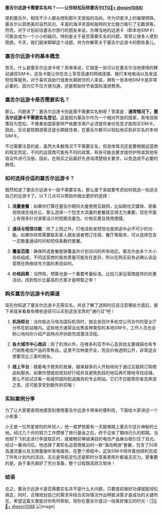 **塞舌尔远游卡需要实名吗？——让你轻松玩转塞舌尔[[TG💪+ @esim1088](https://t.me/s/esim1088)]**

提到塞舌尔，相信不少人都会想到那片天堂般的岛屿。作为印度洋上的璀璨明珠，塞舌尔以其绝美的自然风光、丰富的海洋资源和独特的文化魅力吸引了无数游客。然而，对于计划前往塞舌尔旅行的朋友来说，办理当地的远游卡（即本地SIM卡）可能会成为一个小小的疑问。特别是关于是否需要实名的问题，常常让很多人感到困惑。今天，我们就来聊聊这个话题，并为你解答关于塞舌尔远游卡的那些事儿。

### 塞舌尔远游卡的基本概念

首先，什么是塞舌尔远游卡呢？简单来说，它就是一张可以在塞舌尔当地使用的移动通信SIM卡。这张卡能让你在岛上享受高速的网络连接、拨打本地电话以及发送短信等服务。对于喜欢自由行或者长期居住的人来说，拥有一张本地SIM卡是非常必要的，因为它不仅方便沟通，还能帮助你节省国际漫游费用。

### 塞舌尔远游卡是否需要实名？

那么，问题来了：塞舌尔远游卡到底需不需要实名制呢？答案是：**通常情况下，塞舌尔远游卡不需要实名登记**。这是因为塞舌尔作为一个相对开放的国家，其电信政策较为宽松，不像某些国家那样严格要求用户必须提供身份信息才能购买SIM卡。因此，无论是短期游客还是长期居住者，在塞舌尔都可以轻松地买到非实名的本地SIM卡。

不过需要注意的是，虽然大多数情况下不需要实名，但具体情况还是要根据运营商的规定而定。不同的运营商可能有不同的政策，有些可能会要求提供护照或其他有效证件进行注册。因此，在购买之前最好先咨询清楚相关要求，以免造成不必要的麻烦。

### 如何选择合适的塞舌尔远游卡？

既然知道了塞舌尔远游卡一般不需要实名，那么接下来就要考虑如何挑选一张适合自己的远游卡了。以下几点可以帮助你做出更好的选择：

1. **流量套餐**：如果你打算在塞舌尔期间大量使用互联网，比如刷社交媒体、观看视频或在线办公，那么选择一个包含大流量的套餐就显得尤为重要。现在市面上有很多针对游客设计的短期流量包，价格实惠且使用便捷。
   
2. **通话与短信功能**：除了上网之外，打电话和发短信也是旅途中必不可少的功能。如果你经常需要联系家人朋友或者预订住宿、餐厅等服务，可以选择包含一定数量通话时间和短信条数的套餐。

3. **覆盖范围**：确保所选套餐能够覆盖你计划访问的所有地区。塞舌尔由多个大小岛屿组成，不同运营商的服务质量可能存在差异，所以在购买前务必确认该运营商在网络信号方面的表现如何。

4. **价格因素**：当然啦，预算也是一个重要考量标准。比较几家运营商提供的优惠活动，找到性价比最高的方案才是明智之举！

### 购买塞舌尔远游卡的渠道

现在你知道了塞舌尔远游卡无需实名，并且了解了选购时应该注意哪些方面后，接下来就来看看有哪些途径可以买到这张宝贵的“通行证”吧！

1. **机场柜台**：当你抵达马埃岛国际机场时，就会发现许多航空公司合作的营业厅分布在航站楼内。这些地方通常会出售各种类型的本地SIM卡，工作人员也会耐心地向你介绍产品特点并协助完成激活流程。

2. **各大城市中心商店**：除了机场以外，在维多利亚市中心及其他主要城镇也有专门销售电信产品的零售店。这里不仅种类齐全，而且价格透明公开，非常适合想要货比三家的朋友。

3. **线上平台**：随着电子商务的发展，越来越多的人开始倾向于通过互联网订购商品和服务。如果你想提前规划好行程并且避免到目的地后再忙碌地寻找店铺，那么不妨试试看一些提供国际配送服务的专业网站。它们不仅能帮你省去奔波之苦，还可能享受到额外折扣哦！

### 实际案例分享

为了让大家更直观地感受到使用塞舌尔远游卡带来的便利性，下面给大家讲述一个小故事：

小王是一位热爱冒险的年轻人，他一直梦想着有一天能够踏上塞舌尔这片神秘的土地。经过几个月的努力工作攒够了旅行基金之后，终于迎来了期待已久的假期。当他刚下飞机走进行李提取区时，就被眼前琳琅满目的电信产品展台吸引住了目光。经过一番询问后，他选择了某知名运营商推出的一款“海岛畅游”套餐，包含了5GB高速流量以及无限量接听来电服务。在整个旅程中，这张SIM卡陪伴着他顺利完成了所有计划内的活动，无论是导航定位还是即时分享美景照片都毫无压力。更重要的是，由于事先做好了充分准备，整个过程既高效又愉快！

### 结语

总之，塞舌尔远游卡是否需要实名并不是什么大问题，只要提前做好功课就能轻松搞定。同时，合理规划自己的需求并结合实际情况作出明智决策才是成功的关键所在。希望这篇文章能对你有所帮助，祝你在塞舌尔度过一段美好难忘的时光！[[TG💪+ @esim1088](https://t.me/s/esim1088) ![Image](https://i.postimg.cc/4NQfJmqS/Snipaste-2025-05-13-00-14-12.png)]